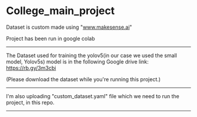 # College_main_project

Dataset is custom made using "www.makesense.ai"

Project has been run in google colab

-----------------------------------------------------------

The Dataset used for training the yolov5(in our case we used the small model, Yolov5s) model is in the following Google drive link:
https://rb.gy/3m3cbi

(Please download the dataset while you're running this project.)

-----------------------------------------------------------

I'm also uploading "custom_dataset.yaml" file which we need to run the project, in this repo.

-----------------------------------------------------------




